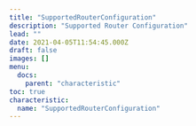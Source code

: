 ```yaml
---
title: "SupportedRouterConfiguration"
description: "Supported Router Configuration"
lead: ""
date: 2021-04-05T11:54:45.000Z
draft: false
images: []
menu:
  docs:
    parent: "characteristic"
toc: true
characteristic:
  name: "SupportedRouterConfiguration"
---
```

